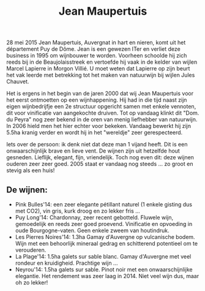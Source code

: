 ﻿---
title: Jean Maupertuis
huis:  Jean Maupertuis
dept:  Puy de Dôme
regio: Auvergne
photo: maupertuis.jpg
layout: wijnhuis

wijnen:
    - naam: Puy Long'14 
      ref:   
      app:  Vin de France
      type: Blanc sec 
      cep:  Chardonnay 
      prijs: €11.25
      
    - naam: Pink Bulles'14
      ref:   
      app:  Vin de France  
      type: Pétillant naturel
      cep:  Gamay d'Auvergne
      prijs: €12.75
   
    - naam:  Les Pierres Noires'14
      ref:   
      app:   Vin de France
      type:  Rouge
      cep:   Gamay d'Auvergne
      prijs: €11.25

    - naam:  La Plage'14
      ref:   
      app:   Vin de France
      type:  Rouge
      cep:   Gamay d'Auvergne
      prijs: €11.25

    - naam:  Neyrou'14
      ref:   
      app:   I.G.P. Puy de Dôme
      type:  Rouge
      cep:   Pinot noir
      prijs: €12.75
---
28 mei 2015
Jean Maupertuis, Auvergnat in hart en nieren, komt uit het département Puy de Dôme. Jean is een gewezen ITer en verliet deze business in 1995 om wijnbouwer te worden.
Voorheen schoolde hij zich reeds bij in de Beaujolaisstreek en vertoefde hij vaak in de kelder van wijlen Marcel Lapierre in Morgon Villié.
U moet weten dat Lapierre op zijn beurt het vak leerde met betrekking tot het maken van natuurwijn bij wijlen Jules Chauvet. 

Het is ergens in het begin van de jaren 2000 dat wij Jean Maupertuis voor het eerst ontmoetten op een wijnhappening. Hij had in die tijd naast zijn eigen wijnbedrijfje een 2e 
structuur opgericht samen met enkele vennoten, dit voor vinificatie van aangekochte druiven. Tot op vandaag klinkt dit "Dom. du Peyra" nog zeer bekend in de oren van menig liefhebber van natuurwijn.
In 2006 hield men het hier echter voor bekeken. Vandaag bewerkt hij zijn 5.5ha kranig verder en wordt hij in het "wereldje" zeer gerespecteerd. 

Iets over de persoon: ik denk niet dat deze man 1 vijand heeft. Dit is een onwaarschijnlijk brave en lieve vent. De wijnen zijn uit hetzelfde hout gesneden.
Lieflijk, elegant, fijn, vriendelijk. Toch nog even dit: deze wijnen ouderen zeer zeer goed. 2005 staat er vandaag nog steeds ... zo groot en stevig als een huis!

De wijnen:
----------
* Pink Bulles'14: een zeer elegante pétillant naturel (1 enkele gisting dus met CO2), vin gris, kurk droog en zo lekker fris ...
* Puy Long'14: Chardonnay, zeer recent gebotteld. Fluwele wijn, gemoedelijk en reeds zeer goed proevend. Vinificatie en opvoeding in oude Bourgogne-vaten. Geen enkele zweem van houtindruk.
* Les Pierres Noires'14: 1.3ha Gamay d'Auvergne op vulcanische bodem. Wijn met een behoorlijk mineraal gedrag en schitterend potentieel om te verouderen.
* La Plage'14: 1.5ha galets sur sable blanc. Gamay d'Auvergne met veel rondeur en kruidigheid. Prachtige wijn ...
* Neyrou'14: 1.5ha galets sur sable. Pinot noir met een onwaarschijnlijke elegantie. Het rendement was zeer laag in 2014. Niet veel wijn dus, maar oh zo lekker! 

 

